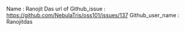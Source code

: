 Name : Ranojit Das
url of Github_issue : https://github.com/NebulaTris/oss101/issues/137
Github_user_name : Ranojitdas
